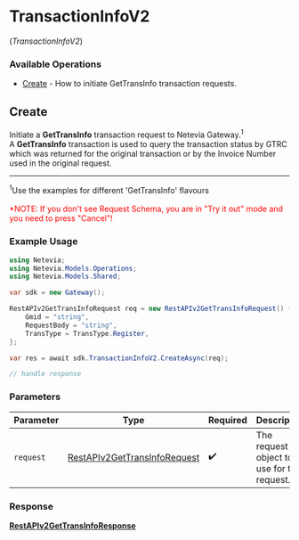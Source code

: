 # TransactionInfoV2
(*TransactionInfoV2*)

### Available Operations

* [Create](#create) - How to initiate GetTransInfo transaction requests.

## Create

Initiate a <b>GetTransInfo</b> transaction request to Netevia Gateway.<sup>1</sup><br>
A <b>GetTransInfo</b> transaction is used to query the transaction status by GTRC which was returned for the original transaction or by the Invoice Number used in the original request. 
<hr>
<sup>1</sup>Use the examples for different 'GetTransInfo' flavours
<br><br><span style="color:red">*NOTE: If you don't see Request Schema, you are in "Try it out" mode and you need to press "Cancel"!</span>


### Example Usage

```csharp
using Netevia;
using Netevia.Models.Operations;
using Netevia.Models.Shared;

var sdk = new Gateway();

RestAPIv2GetTransInfoRequest req = new RestAPIv2GetTransInfoRequest() {
    Gmid = "string",
    RequestBody = "string",
    TransType = TransType.Register,
};

var res = await sdk.TransactionInfoV2.CreateAsync(req);

// handle response
```

### Parameters

| Parameter                                                                               | Type                                                                                    | Required                                                                                | Description                                                                             |
| --------------------------------------------------------------------------------------- | --------------------------------------------------------------------------------------- | --------------------------------------------------------------------------------------- | --------------------------------------------------------------------------------------- |
| `request`                                                                               | [RestAPIv2GetTransInfoRequest](../../Models/Operations/RestAPIv2GetTransInfoRequest.md) | :heavy_check_mark:                                                                      | The request object to use for the request.                                              |


### Response

**[RestAPIv2GetTransInfoResponse](../../Models/Operations/RestAPIv2GetTransInfoResponse.md)**

